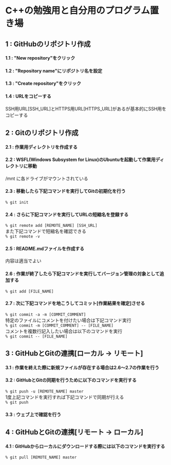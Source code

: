 ﻿# C++の勉強用と自分用のプログラム置き場

## 1	:	GitHubのリポジトリ作成  
#### 1.1	: "New repository"をクリック  
#### 1.2	: "Repository name"にリポジトリ名を設定  
#### 1.3	: "Create repository"をクリック  
#### 1.4	: URLをコピーする  
SSH用URL[SSH_URL]とHTTPS用URL[HTTPS_URL]があるが基本的にSSH用をコピーする  

## 2	:	Gitのリポジトリ作成  
#### 2.1	: 作業用ディレクトリを作成する  
#### 2.2	: WSFL(Windows Subsystem for Linux)のUbuntuを起動して作業用ディレクトリに移動  
/mnt に各ドライブがマウントされている  
#### 2.3	: 移動したら下記コマンドを実行してGitの初期化を行う  
`% git init`  
#### 2.4	: さらに下記コマンドを実行してURLの短縮名を登録する  
`% git remote add [REMOTE_NAME] [SSH_URL]`  
また下記コマンドで短縮名を確認できる  
`% git remote -v`  
#### 2.5	: README.mdファイルを作成する  
内容は適当でよい  

#### 2.6	: 作業が終了したら下記コマンドを実行してバージョン管理の対象として追加する  
`% git add [FILE_NAME]`  
#### 2.7 : 次に下記コマンドを地こうしてコミット[作業結果を確定]させる  
`% git commit -a -m [COMMIT_COMMENT]`  
特定のファイルにコメントを付けたい場合は下記コマンド実行  
`% git commit -m [COMMIT_COMMENT] -- [FILE_NAME]`  
コメントを複数行記入したい場合は以下のコマンドを実行  
`% git commit -- [FILE_NAME]`  

## 3	:	GitHubとGitの連携[ローカル -> リモート]  
#### 3.1	: 作業を終えた際に新規ファイルが存在する場合は2.6～2.7の作業を行う  
#### 3.2	: GitHubとGitの同期を行うために以下のコマンドを実行する  
`% git push -u [REMOTE_NAME] master`  
1度上記コマンドを実行すれば下記コマンドで同期が行える  
`% git push`  
#### 3.3	: ウェブ上で確認を行う  

## 4	:	GitHubとGitの連携[リモート -> ローカル]  
#### 4.1	: GitHubからローカルにダウンロードする際には以下のコマンドを実行する  
`% git pull [REMOTE_NAME] master`  